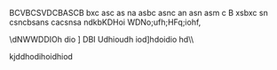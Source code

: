 BCVBCSVDCBASCB
bxc asc as na
asbc asnc an 
asn asm c
B xsbxc sn
csncbsans
cacsnsa
ndkbKDHoi
WDNo;ufh;HFq;iohf, 

\dNWWDDIOh  dio  ]
DBI  Udhioudh  iod]hdoidio  hd\\\

kjddhodihoidhiod
